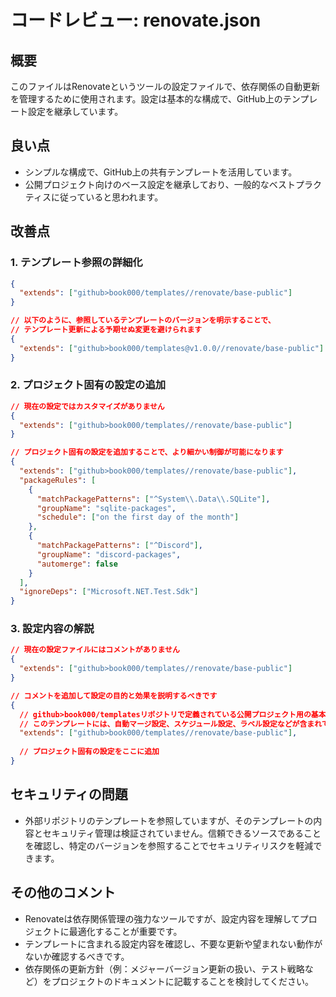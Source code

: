 # コードレビュー: renovate.json

## 概要

このファイルはRenovateというツールの設定ファイルで、依存関係の自動更新を管理するために使用されます。設定は基本的な構成で、GitHub上のテンプレート設定を継承しています。

## 良い点

- シンプルな構成で、GitHub上の共有テンプレートを活用しています。
- 公開プロジェクト向けのベース設定を継承しており、一般的なベストプラクティスに従っていると思われます。

## 改善点

### 1. テンプレート参照の詳細化

```json
{
  "extends": ["github>book000/templates//renovate/base-public"]
}

// 以下のように、参照しているテンプレートのバージョンを明示することで、
// テンプレート更新による予期せぬ変更を避けられます
{
  "extends": ["github>book000/templates@v1.0.0//renovate/base-public"]
}
```

### 2. プロジェクト固有の設定の追加

```json
// 現在の設定ではカスタマイズがありません
{
  "extends": ["github>book000/templates//renovate/base-public"]
}

// プロジェクト固有の設定を追加することで、より細かい制御が可能になります
{
  "extends": ["github>book000/templates//renovate/base-public"],
  "packageRules": [
    {
      "matchPackagePatterns": ["^System\\.Data\\.SQLite"],
      "groupName": "sqlite-packages",
      "schedule": ["on the first day of the month"]
    },
    {
      "matchPackagePatterns": ["^Discord"],
      "groupName": "discord-packages",
      "automerge": false
    }
  ],
  "ignoreDeps": ["Microsoft.NET.Test.Sdk"]
}
```

### 3. 設定内容の解説

```json
// 現在の設定ファイルにはコメントがありません
{
  "extends": ["github>book000/templates//renovate/base-public"]
}

// コメントを追加して設定の目的と効果を説明するべきです
{
  // github>book000/templatesリポジトリで定義されている公開プロジェクト用の基本設定を継承
  // このテンプレートには、自動マージ設定、スケジュール設定、ラベル設定などが含まれています
  "extends": ["github>book000/templates//renovate/base-public"],
  
  // プロジェクト固有の設定をここに追加
}
```

## セキュリティの問題

- 外部リポジトリのテンプレートを参照していますが、そのテンプレートの内容とセキュリティ管理は検証されていません。信頼できるソースであることを確認し、特定のバージョンを参照することでセキュリティリスクを軽減できます。

## その他のコメント

- Renovateは依存関係管理の強力なツールですが、設定内容を理解してプロジェクトに最適化することが重要です。
- テンプレートに含まれる設定内容を確認し、不要な更新や望まれない動作がないか確認するべきです。
- 依存関係の更新方針（例：メジャーバージョン更新の扱い、テスト戦略など）をプロジェクトのドキュメントに記載することを検討してください。
